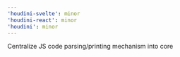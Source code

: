 ```yaml
---
'houdini-svelte': minor
'houdini-react': minor
'houdini': minor
---
```


Centralize JS code parsing/printing mechanism into core
